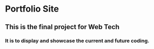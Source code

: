 # Portfolio Site
## This is the final project for Web Tech
### It is to display and showcase the current and future coding.
